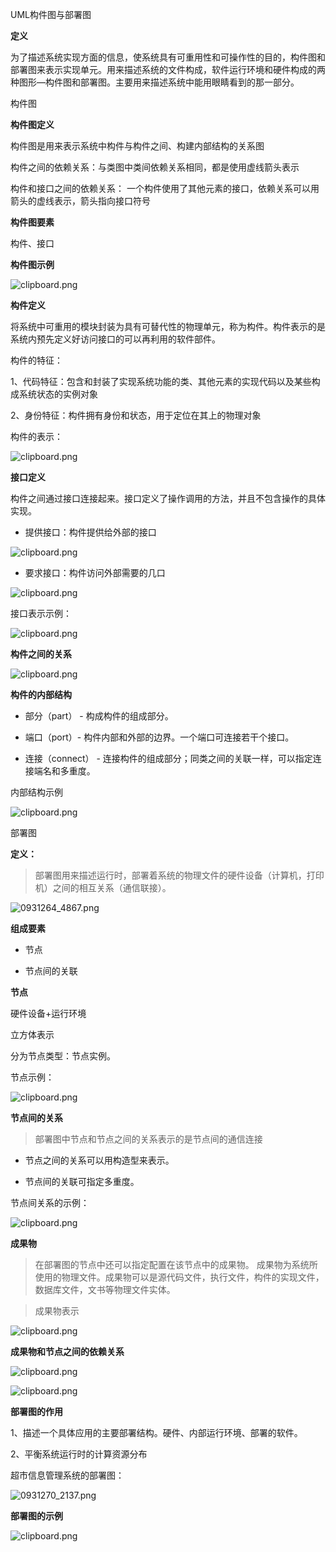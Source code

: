 UML构件图与部署图

**定义**

为了描述系统实现方面的信息，使系统具有可重用性和可操作性的目的，构件图和部署图来表示实现单元。用来描述系统的文件构成，软件运行环境和硬件构成的两种图形—构件图和部署图。主要用来描述系统中能用眼睛看到的那一部分。

构件图

**构件图定义**

构件图是用来表示系统中构件与构件之间、构建内部结构的关系图

构件之间的依赖关系：与类图中类间依赖关系相同，都是使用虚线箭头表示

构件和接口之间的依赖关系：
一个构件使用了其他元素的接口，依赖关系可以用箭头的虚线表示，箭头指向接口符号

**构件图要素**

构件、接口

**构件图示例**

![clipboard.png](media/1c5b60dd4fbc67fb63d92cc9e5aa40d3.png)

**构件定义**

将系统中可重用的模块封装为具有可替代性的物理单元，称为构件。构件表示的是系统内预先定义好访问接口的可以再利用的软件部件。

构件的特征：

1、代码特征：包含和封装了实现系统功能的类、其他元素的实现代码以及某些构成系统状态的实例对象

2、身份特征：构件拥有身份和状态，用于定位在其上的物理对象

构件的表示：

![clipboard.png](media/4538a8aa7a813f18b99f919373c1efdc.png)

**接口定义**

构件之间通过接口连接起来。接口定义了操作调用的方法，并且不包含操作的具体实现。

-   提供接口：构件提供给外部的接口

![clipboard.png](media/87e96ae7e223ab573d2a7ed94c9a80ec.png)

-   要求接口：构件访问外部需要的几口

![clipboard.png](media/4d4ec73102e34a31c1f6626c04beed22.png)

接口表示示例：

![clipboard.png](media/333038cb99aaef5ca8a753f22f5cbe1b.png)

**构件之间的关系**

![clipboard.png](media/c55037bbcd044e157d30c0502cdb2eed.png)

**构件的内部结构**

-   部分（part） - 构成构件的组成部分。

-   端口（port）- 构件内部和外部的边界。一个端口可连接若干个接口。

-   连接（connect） -
    连接构件的组成部分；同类之间的关联一样，可以指定连接端名和多重度。

内部结构示例

![clipboard.png](media/83fc78e50b29616a4ae9c77aac83b30e.png)

部署图

**定义：**

>   部署图用来描述运行时，部署着系统的物理文件的硬件设备（计算机，打印机）之间的相互关系（通信联接）。

![0931264_4867.png](media/d12ca02e2017e127424d8c045f5448aa.png)

**组成要素**

-   节点

-   节点间的关联

**节点**

硬件设备+运行环境

立方体表示

分为节点类型：节点实例。

节点示例：

![clipboard.png](media/8bf004ea236d69dc6f0c0daa3befc956.png)

**节点间的关系**

>   部署图中节点和节点之间的关系表示的是节点间的通信连接

-   节点之间的关系可以用构造型来表示。

-   节点间的关联可指定多重度。

节点间关系的示例：

![clipboard.png](media/2fd9ff33db2f848bde9cd380c8b4b2b6.png)

**成果物**

>   在部署图的节点中还可以指定配置在该节点中的成果物。
>   成果物为系统所使用的物理文件。成果物可以是源代码文件，执行文件，构件的实现文件，数据库文件，文书等物理文件实体。

>   成果物表示

![clipboard.png](media/1473846f9f2575ef53bfc338f69131e7.png)

**成果物和节点之间的依赖关系**

![clipboard.png](media/0f6d7f88e8cd4eac4039cf2935373c89.png)

![clipboard.png](media/abeb97cb63b46df20c3ce815ab9629f3.png)

**部署图的作用**

1、描述一个具体应用的主要部署结构。硬件、内部运行环境、部署的软件。

2、平衡系统运行时的计算资源分布

超市信息管理系统的部署图：

![0931270_2137.png](media/de633e4c2c9930ed9f929446f066d821.png)

**部署图的示例**

![clipboard.png](media/06ad57633dd34faa8b7ae54e40a51ead.png)
